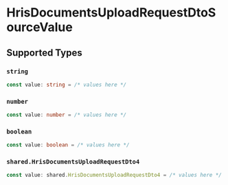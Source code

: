 # HrisDocumentsUploadRequestDtoSourceValue


## Supported Types

### `string`

```typescript
const value: string = /* values here */
```

### `number`

```typescript
const value: number = /* values here */
```

### `boolean`

```typescript
const value: boolean = /* values here */
```

### `shared.HrisDocumentsUploadRequestDto4`

```typescript
const value: shared.HrisDocumentsUploadRequestDto4 = /* values here */
```

